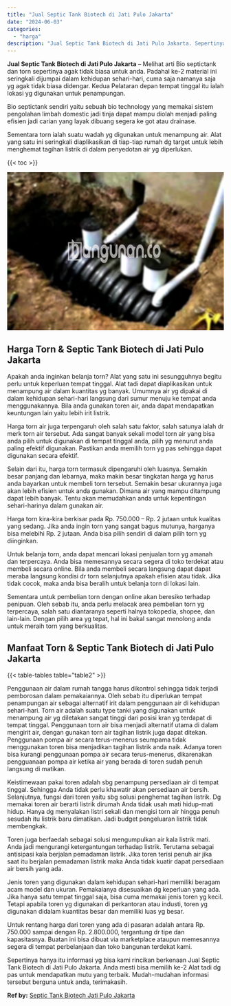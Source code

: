 ```yaml
---
title: "Jual Septic Tank Biotech di Jati Pulo Jakarta"
date: "2024-06-03"
categories: 
  - "harga"
description: "Jual Septic Tank Biotech di Jati Pulo Jakarta. Sepertinya hanya itu informasi yg bisa kami rincikan berkenaan Jual Septic Tank Biotech di Jati Pulo Jakarta...."
---
```


**Jual Septic Tank Biotech di Jati Pulo Jakarta** – Melihat arti Bio septictank dan torn sepertinya agak tidak biasa untuk anda. Padahal ke-2 material ini seringkali dijumpai dalam kehidupan sehari-hari, cuma saja namanya saja yg agak tidak biasa didengar. Kedua Pelataran depan tempat tinggal itu ialah lokasi yg digunakan untuk penampungan.

Bio septictank sendiri yaitu sebuah bio technology yang memakai sistem pengolahan limbah domestic jadi tinja dapat mampu diolah menjadi paling efisien jadi carian yang layak dibuang segera ke got atau drainase.

Sementara torn ialah suatu wadah yg digunakan untuk menampung air. Alat yang satu ini seringkali diaplikasikan di tiap-tiap rumah dg target untuk lebih menghemat tagihan listrik di dalam penyedotan air yg diperlukan.

{{< toc >}}

![Jual Septic Tank Biotech di Jati Pulo Jakarta](/images/jual-bio-septictank-23.png)

## Harga Torn & Septic Tank Biotech di Jati Pulo Jakarta

Apakah anda inginkan belanja torn? Alat yang satu ini sesungguhnya begitu perlu untuk keperluan tempat tinggal. Alat tadi dapat diaplikasikan untuk menampung air dalam kuantitas yg banyak. Umumnya air yg dipakai di dalam kehidupan sehari-hari langsung dari sumur menuju ke tempat anda menggunakannya. Bila anda gunakan toren air, anda dapat mendapatkan keuntungan lain yaitu lebih irit listrik.

Harga torn air juga terpengaruh oleh salah satu faktor, salah satunya ialah dr merk torn air tersebut. Ada sangat banyak sekali model torn air yang bisa anda pilih untuk digunakan di tempat tinggal anda, pilih yg menurut anda paling efektif digunakan. Pastikan anda memilih torn yg pas sehingga dapat digunakan secara efektif.

Selain dari itu, harga torn termasuk dipengaruhi oleh luasnya. Semakin besar panjang dan lebarnya, maka makin besar tingkatan harga yg harus anda bayarkan untuk membeli torn tersebut. Semakin besar ukurannya juga akan lebih efisien untuk anda gunakan. Dimana air yang mampu ditampung dapat lebih banyak. Tentu akan memudahkan anda untuk kepentingan sehari-harinya dalam gunakan air.

Harga torn kira-kira berkisar pada Rp. 750.000 – Rp. 2 jutaan untuk kualitas yang sedang. Jika anda ingin torn yang sangat bagus mutunya, harganya bisa melebihi Rp. 2 jutaan. Anda bisa pilih sendiri di dalam pilih torn yg diinginkan.

Untuk belanja torn, anda dapat mencari lokasi penjualan torn yg amanah dan terpercaya. Anda bisa memesannya secara segera di toko terdekat atau membeli secara online. Bila anda membeli secara langsung dapat dapat meraba langsung kondisi dr torn selanjutnya apakah efisien atau tidak. Jika tidak cocok, maka anda bisa beralih untuk belanja torn di lokasi lain.

Sementara untuk pembelian torn dengan online akan beresiko terhadap penipuan. Oleh sebab itu, anda perlu melacak area pembelian torn yg terpercaya, salah satu diantaranya seperti halnya tokopedia, shopee, dan lain-lain. Dengan pilih area yg tepat, hal ini bakal sangat menolong anda untuk meraih torn yang berkualitas.

## Manfaat Torn & Septic Tank Biotech di Jati Pulo Jakarta

{{< table-tables table="table2" >}}

Penggunaan air dalam rumah tangga harus dikontrol sehingga tidak terjadi pemborosan dalam pemakaiannya. Oleh sebab itu diperlukan tempat penampungan air sebagai alternatif irit dalam penggunaan air di kehidupan sehari-hari. Torn air adalah suatu type tanki yang digunakan untuk menampung air yg diletakan sangat tinggi dari posisi kran yg terdapat di tempat tinggal. Penggunaan torn air bisa menjadi alternatif utama di dalam mengirit air, dengan gunakan torn air tagihan listrik juga dapat ditekan. Penggunaan pompa air secara terus-menerus seumpama tidak menggunakan toren bisa menjadikan tagihan listrik anda naik. Adanya toren bisa kurangi penggunaan pompa air secara terus-menerus, dikarenakan pengguanaan pompa air ketika air yang berada di toren sudah penuh langsung di matikan.

Keistimewaan pakai toren adalah sbg penampung persediaan air di tempat tinggal. Sehingga Anda tidak perlu khawatir akan persediaan air bersih. Selanjutnya, fungsi dari toren yaitu sbg solusi penghemat tagihan listrik. Dg memakai toren air berarti listrik dirumah Anda tidak usah mati hidup-mati hidup. Hanya dg menyalakan listri sekali dan mengisi torn air hingga penuh sesudah itu listrik baru dimatikan. Jadi budget pengeluaran listrik tidak membengkak.

Toren juga berfaedah sebagai solusi mengumpulkan air kala listrik mati. Anda jadi mengurangi ketergantungan terhadap listrik. Terutama sebagai antisipasi kala berjalan pemadaman listrik. Jika toren terisi penuh air jika saat itu berjalan pemadaman listrik maka Anda tidak kuatir dapat persediaan air bersih yang ada.

Jenis toren yang digunakan dalam kehidupan sehari-hari memiliki beragam acam model dan ukuran. Pemakaianya disesuaikan dg keperluan yang ada. Jika hanya satu tempat tinggal saja, bisa cuma memakai jenis toren yg kecil. Tetapi apabila toren yg digunakan di perkantoran atau industi, toren yg digunakan didalam kuantitas besar dan memiliki luas yg besar.

Untuk rentang harga dari toren yang ada di pasaran adalah antara Rp. 750.000 sampai dengan Rp. 2.800.000, tergantung dr tipe dan kapasitasnya. Buatan ini bisa dibuat via marketplace ataupun memesannya segera di tempat perbelanjaan dan toko bangunan terdekat kami.

Sepertinya hanya itu informasi yg bisa kami rincikan berkenaan Jual Septic Tank Biotech di Jati Pulo Jakarta. Anda mesti bisa memilih ke-2 Alat tadi dg pas untuk mendapatkan mutu yang terbaik. Mudah-mudahan informasi tersebut berguna untuk anda, terimakasih.

**Ref by:** [Septic Tank Biotech Jati Pulo Jakarta](https://id.wikipedia.org/wiki/Septic)
